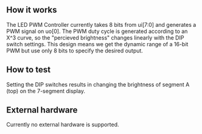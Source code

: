 <!---

This file is used to generate your project datasheet. Please fill in the information below and delete any unused
sections.

You can also include images in this folder and reference them in the markdown. Each image must be less than
512 kb in size, and the combined size of all images must be less than 1 MB.
-->

## How it works

The LED PWM Controller currently takes 8 bits from ui[7:0] and generates
a PWM signal on uo[0]. The PWM duty cycle is generated according to an X^3
curve, so the "percieved brightness" changes linearly with the DIP switch
settings. This design means we get the dynamic range of a 16-bit PWM but
use only 8 bits to specify the desired output.

## How to test

Setting the DIP switches results in changing the brightness of segment A
(top) on the 7-segment display.

## External hardware

Currently no external hardware is supported.
